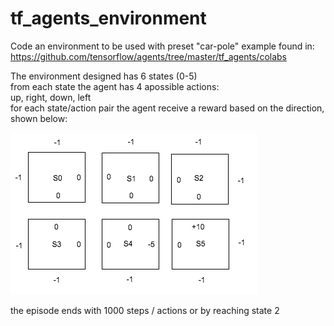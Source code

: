 # tf_agents_environment
Code an environment to be used with preset "car-pole" example found in:<br/>
https://github.com/tensorflow/agents/tree/master/tf_agents/colabs

The environment designed has 6 states (0-5) <br/>
from each state the agent has 4 apossible actions: <br/>
up, right, down, left<br/>
for each state/action pair the agent receive a reward based on the direction, shown below:

![environment](https://github.com/prevelat/tf_agents_environment/blob/master/Environment.png)<br/>

the episode ends with 1000 steps / actions or by reaching state 2
